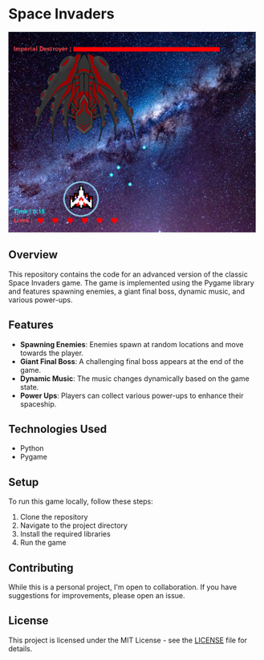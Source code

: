 # Space Invaders

<img height="400" src="https://github.com/AbdulDevHub/Space-Invaders/blob/main/Screenshot.png?raw=true">

## Overview

This repository contains the code for an advanced version of the classic Space Invaders game. The game is implemented using the Pygame library and features spawning enemies, a giant final boss, dynamic music, and various power-ups.

## Features

- **Spawning Enemies**: Enemies spawn at random locations and move towards the player.
- **Giant Final Boss**: A challenging final boss appears at the end of the game.
- **Dynamic Music**: The music changes dynamically based on the game state.
- **Power Ups**: Players can collect various power-ups to enhance their spaceship.

## Technologies Used

- Python
- Pygame

## Setup

To run this game locally, follow these steps:

1. Clone the repository
2. Navigate to the project directory
3. Install the required libraries
4. Run the game

## Contributing

While this is a personal project, I'm open to collaboration. If you have suggestions for improvements, please open an issue.

## License

This project is licensed under the MIT License - see the [LICENSE](LICENSE) file for details.

<br>
